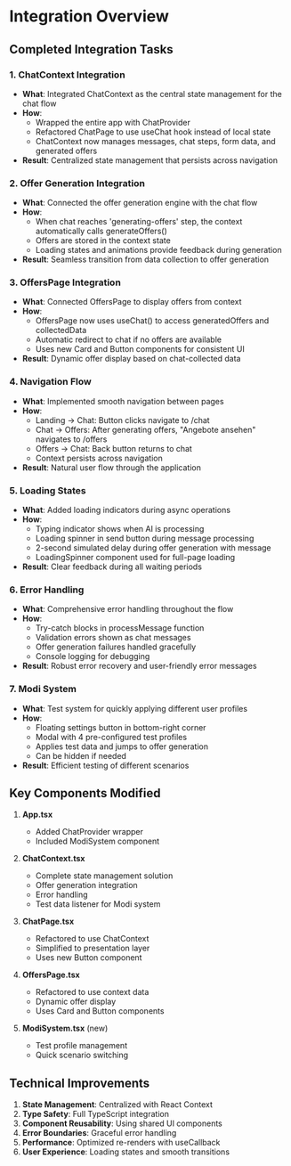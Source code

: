# Integration Overview

## Completed Integration Tasks

### 1. ChatContext Integration
- **What**: Integrated ChatContext as the central state management for the chat flow
- **How**: 
  - Wrapped the entire app with ChatProvider
  - Refactored ChatPage to use useChat hook instead of local state
  - ChatContext now manages messages, chat steps, form data, and generated offers
- **Result**: Centralized state management that persists across navigation

### 2. Offer Generation Integration
- **What**: Connected the offer generation engine with the chat flow
- **How**:
  - When chat reaches 'generating-offers' step, the context automatically calls generateOffers()
  - Offers are stored in the context state
  - Loading states and animations provide feedback during generation
- **Result**: Seamless transition from data collection to offer generation

### 3. OffersPage Integration
- **What**: Connected OffersPage to display offers from context
- **How**:
  - OffersPage now uses useChat() to access generatedOffers and collectedData
  - Automatic redirect to chat if no offers are available
  - Uses new Card and Button components for consistent UI
- **Result**: Dynamic offer display based on chat-collected data

### 4. Navigation Flow
- **What**: Implemented smooth navigation between pages
- **How**:
  - Landing → Chat: Button clicks navigate to /chat
  - Chat → Offers: After generating offers, "Angebote ansehen" navigates to /offers
  - Offers → Chat: Back button returns to chat
  - Context persists across navigation
- **Result**: Natural user flow through the application

### 5. Loading States
- **What**: Added loading indicators during async operations
- **How**:
  - Typing indicator shows when AI is processing
  - Loading spinner in send button during message processing
  - 2-second simulated delay during offer generation with message
  - LoadingSpinner component used for full-page loading
- **Result**: Clear feedback during all waiting periods

### 6. Error Handling
- **What**: Comprehensive error handling throughout the flow
- **How**:
  - Try-catch blocks in processMessage function
  - Validation errors shown as chat messages
  - Offer generation failures handled gracefully
  - Console logging for debugging
- **Result**: Robust error recovery and user-friendly error messages

### 7. Modi System
- **What**: Test system for quickly applying different user profiles
- **How**:
  - Floating settings button in bottom-right corner
  - Modal with 4 pre-configured test profiles
  - Applies test data and jumps to offer generation
  - Can be hidden if needed
- **Result**: Efficient testing of different scenarios

## Key Components Modified

1. **App.tsx**
   - Added ChatProvider wrapper
   - Included ModiSystem component

2. **ChatContext.tsx**
   - Complete state management solution
   - Offer generation integration
   - Error handling
   - Test data listener for Modi system

3. **ChatPage.tsx**
   - Refactored to use ChatContext
   - Simplified to presentation layer
   - Uses new Button component

4. **OffersPage.tsx**
   - Refactored to use context data
   - Dynamic offer display
   - Uses Card and Button components

5. **ModiSystem.tsx** (new)
   - Test profile management
   - Quick scenario switching

## Technical Improvements

1. **State Management**: Centralized with React Context
2. **Type Safety**: Full TypeScript integration
3. **Component Reusability**: Using shared UI components
4. **Error Boundaries**: Graceful error handling
5. **Performance**: Optimized re-renders with useCallback
6. **User Experience**: Loading states and smooth transitions